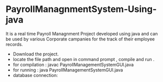 # PayrollManagnmentSystem-Using-java
It is a real time Payroll Managnment Project developed using java and can be used by various Corporate campanies for the track of their employee records.
- Download the project.
- locate the file path and open in command prompt , compile and run .
- for compilation : javac PayrollManagementSystemGUI.java
- for running : java PayrollManagementSystemGUI.java
- database connection:
